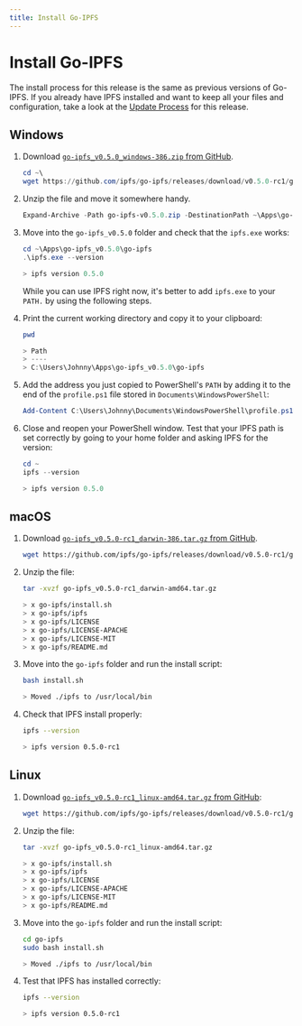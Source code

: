 ```yaml
---
title: Install Go-IPFS
---
```


# Install Go-IPFS

The install process for this release is the same as previous versions of Go-IPFS. If you already have IPFS installed and want to keep all your files and configuration, take a look at the [Update Process](update-process) for this release.

## Windows

1. Download [`go-ipfs_v0.5.0_windows-386.zip` from GitHub](https://github.com/ipfs/go-ipfs/releases/download/v0.5.0/).

   ```powershell
   cd ~\
   wget https://github.com/ipfs/go-ipfs/releases/download/v0.5.0-rc1/go-ipfs-v0.5.0_windows-386.zip -Outfile go-ipfs-v0.5.0.zip
   ```

1. Unzip the file and move it somewhere handy.

   ```powershell
   Expand-Archive -Path go-ipfs-v0.5.0.zip -DestinationPath ~\Apps\go-ipfs_v0.5.0
   ```

1. Move into the `go-ipfs_v0.5.0` folder and check that the `ipfs.exe` works:

   ```powershell
   cd ~\Apps\go-ipfs_v0.5.0\go-ipfs
   .\ipfs.exe --version

   > ipfs version 0.5.0
   ```

   While you can use IPFS right now, it's better to add `ipfs.exe` to your `PATH.` by using the following steps.

1. Print the current working directory and copy it to your clipboard:

   ```powershell
   pwd

   > Path
   > ----
   > C:\Users\Johnny\Apps\go-ipfs_v0.5.0\go-ipfs
   ```

1. Add the address you just copied to PowerShell's `PATH` by adding it to the end of the `profile.ps1` file stored in `Documents\WindowsPowerShell`:

   ```powershell
   Add-Content C:\Users\Johnny\Documents\WindowsPowerShell\profile.ps1 "[System.Environment]::SetEnvironmentVariable('PATH',`$Env:PATH+';;C:\Users\Johnny\Apps\go-ipfs_v0.5.0\go-ipfs')"
   ```

1. Close and reopen your PowerShell window. Test that your IPFS path is set correctly by going to your home folder and asking IPFS for the version:

   ```powershell
   cd ~
   ipfs --version

   > ipfs version 0.5.0
   ```

## macOS

1. Download [`go-ipfs_v0.5.0-rc1_darwin-386.tar.gz` from GitHub](https://github.com/ipfs/go-ipfs/releases/tag/v0.5.0-rc1).

   ```bash
   wget https://github.com/ipfs/go-ipfs/releases/download/v0.5.0-rc1/go-ipfs_v0.5.0-rc1_darwin-amd64.tar.gz
   ```

1. Unzip the file:

   ```bash
   tar -xvzf go-ipfs_v0.5.0-rc1_darwin-amd64.tar.gz

   > x go-ipfs/install.sh
   > x go-ipfs/ipfs
   > x go-ipfs/LICENSE
   > x go-ipfs/LICENSE-APACHE
   > x go-ipfs/LICENSE-MIT
   > x go-ipfs/README.md
   ```

1. Move into the `go-ipfs` folder and run the install script:

   ```bash
   bash install.sh

   > Moved ./ipfs to /usr/local/bin
   ```

1. Check that IPFS install properly:

   ```bash
   ipfs --version

   > ipfs version 0.5.0-rc1
   ```

## Linux

1. Download [`go-ipfs_v0.5.0-rc1_linux-amd64.tar.gz` from GitHub](https://github.com/ipfs/go-ipfs/releases/tag/v0.5.0-rc1):

   ```bash
   wget https://github.com/ipfs/go-ipfs/releases/download/v0.5.0-rc1/go-ipfs_v0.5.0-rc1_linux-amd64.tar.gz
   ```

1. Unzip the file:

   ```bash
   tar -xvzf go-ipfs_v0.5.0-rc1_linux-amd64.tar.gz

   > x go-ipfs/install.sh
   > x go-ipfs/ipfs
   > x go-ipfs/LICENSE
   > x go-ipfs/LICENSE-APACHE
   > x go-ipfs/LICENSE-MIT
   > x go-ipfs/README.md
   ```

1. Move into the `go-ipfs` folder and run the install script:

   ```bash
   cd go-ipfs
   sudo bash install.sh

   > Moved ./ipfs to /usr/local/bin
   ```

1. Test that IPFS has installed correctly:

   ```bash
   ipfs --version

   > ipfs version 0.5.0-rc1
   ```
